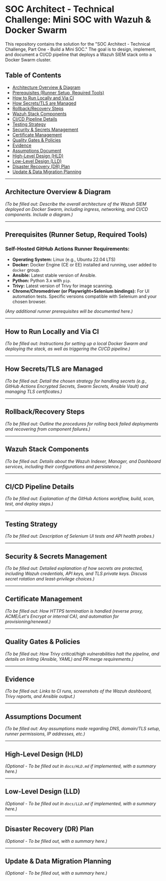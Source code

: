 # SOC Architect - Technical Challenge: Mini SOC with Wazuh & Docker Swarm

This repository contains the solution for the "SOC Architect - Technical Challenge, Part One - Build a Mini SOC."
The goal is to design, implement, and document a CI/CD pipeline that deploys a Wazuh SIEM stack onto a Docker Swarm cluster.

## Table of Contents
- [Architecture Overview & Diagram](#architecture-overview--diagram)
- [Prerequisites (Runner Setup, Required Tools)](#prerequisites-runner-setup-required-tools)
- [How to Run Locally and Via CI](#how-to-run-locally-and-via-ci)
- [How Secrets/TLS are Managed](#how-secrets-tls-are-managed)
- [Rollback/Recovery Steps](#rollbackrecovery-steps)
- [Wazuh Stack Components](#wazuh-stack-components)
- [CI/CD Pipeline Details](#cicd-pipeline-details)
- [Testing Strategy](#testing-strategy)
- [Security & Secrets Management](#security--secrets-management)
- [Certificate Management](#certificate-management)
- [Quality Gates & Policies](#quality-gates--policies)
- [Evidence](#evidence)
- [Assumptions Document](#assumptions-document)
- [High-Level Design (HLD)](#high-level-design-hld)
- [Low-Level Design (LLD)](#low-level-design-lld)
- [Disaster Recovery (DR) Plan](#disaster-recovery-dr-plan)
- [Update & Data Migration Planning](#update--data-migration-planning)

---

## Architecture Overview & Diagram

*(To be filled out: Describe the overall architecture of the Wazuh SIEM deployed on Docker Swarm, including ingress, networking, and CI/CD components. Include a diagram.)*

---

## Prerequisites (Runner Setup, Required Tools)

### Self-Hosted GitHub Actions Runner Requirements:
- **Operating System:** Linux (e.g., Ubuntu 22.04 LTS)
- **Docker:** Docker Engine (CE or EE) installed and running, user added to `docker` group.
- **Ansible:** Latest stable version of Ansible.
- **Python:** Python 3.x with `pip`.
- **Trivy:** Latest version of Trivy for image scanning.
- **Chrome/Chromedriver (or Playwright+Selenium bindings):** For UI automation tests. Specific versions compatible with Selenium and your chosen browser.

*(Any additional runner prerequisites will be documented here.)*

---

## How to Run Locally and Via CI

*(To be filled out: Instructions for setting up a local Docker Swarm and deploying the stack, as well as triggering the CI/CD pipeline.)*

---

## How Secrets/TLS are Managed

*(To be filled out: Detail the chosen strategy for handling secrets (e.g., GitHub Actions Encrypted Secrets, Swarm Secrets, Ansible Vault) and managing TLS certificates.)*

---

## Rollback/Recovery Steps

*(To be filled out: Outline the procedures for rolling back failed deployments and recovering from component failures.)*

---

## Wazuh Stack Components

*(To be filled out: Details about the Wazuh Indexer, Manager, and Dashboard services, including their configurations and persistence.)*

---

## CI/CD Pipeline Details

*(To be filled out: Explanation of the GitHub Actions workflow, build, scan, test, and deploy steps.)*

---

## Testing Strategy

*(To be filled out: Description of Selenium UI tests and API health probes.)*

---

## Security & Secrets Management

*(To be filled out: Detailed explanation of how secrets are protected, including Wazuh credentials, API keys, and TLS private keys. Discuss secret rotation and least-privilege choices.)*

---

## Certificate Management

*(To be filled out: How HTTPS termination is handled (reverse proxy, ACME/Let's Encrypt or internal CA), and automation for provisioning/renewal.)*

---

## Quality Gates & Policies

*(To be filled out: How Trivy critical/high vulnerabilities halt the pipeline, and details on linting (Ansible, YAML) and PR merge requirements.)*

---

## Evidence

*(To be filled out: Links to CI runs, screenshots of the Wazuh dashboard, Trivy reports, and Ansible output.)*

---

## Assumptions Document

*(To be filled out: Any assumptions made regarding DNS, domain/TLS setup, runner permissions, IP addresses, etc.)*

---

## High-Level Design (HLD)

*(Optional - To be filled out in `docs/HLD.md` if implemented, with a summary here.)*

---

## Low-Level Design (LLD)

*(Optional - To be filled out in `docs/LLD.md` if implemented, with a summary here.)*

---

## Disaster Recovery (DR) Plan

*(Optional - To be filled out, with a summary here.)*

---

## Update & Data Migration Planning

*(Optional - To be filled out, with a summary here.)*
